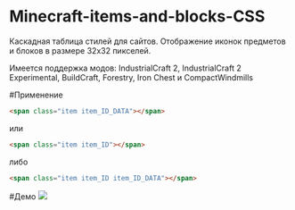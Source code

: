 Minecraft-items-and-blocks-CSS
====================

Каскадная таблица стилей для сайтов. Отображение иконок предметов и блоков в размере 32x32 пикселей.

Имеется поддержка модов: IndustrialCraft 2, IndustrialCraft 2 Experimental, BuildCraft, Forestry, Iron Chest и CompactWindmills

#Применение
```html
<span class="item item_ID_DATA"></span>
```
или
```html
<span class="item item_ID"></span>
```
либо
```html
<span class="item item_ID item_ID_DATA"></span>
```

#Демо
![](http://i.imgur.com/WIN71B1.png)
